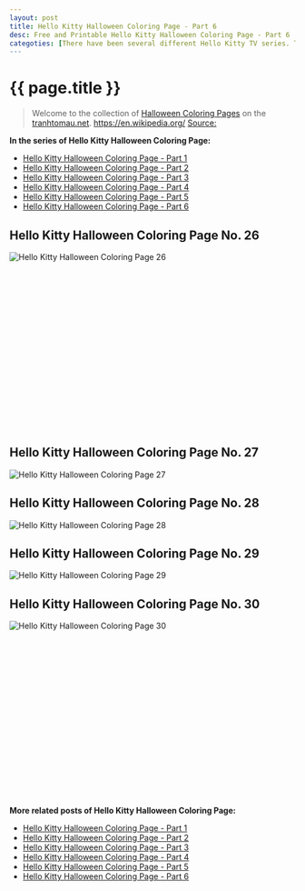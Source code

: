 ```yaml
---
layout: post
title: Hello Kitty Halloween Coloring Page - Part 6
desc: Free and Printable Hello Kitty Halloween Coloring Page - Part 6
categoties: [There have been several different Hello Kitty TV series. The first animated television series was Hello Kitty's Furry Tale Theater, an anime series that was 13 episodes long and aired in 1987. The next, an OVA titled Hello Kitty and Friends, came out in 1993 and was also 13 episodes long. Hello Kitty's Paradise came out in 1999 and was 16 episodes long. Hello Kitty's Stump Village came out in 2005 and The Adventures of Hello Kitty & Friends came out in 2006 and has aired 52 episodes. A crossover series with the development name Kiss Hello Kitty and pairing animated versions of the members of the rock band KISS with Hello Kitty was announced in March 2013, produced by Gene Simmons and planned to air on The Hub Network (now Discovery Family), but it never aired on any network.]
---
```

{{ page.title }}
================
> Welcome to the collection of [Halloween Coloring Pages](http://tranhtomau.net/) on the [tranhtomau.net](http://tranhtomau.net/). https://en.wikipedia.org/ [Source: ]()

**In the series of Hello Kitty Halloween Coloring Page:**

* [Hello Kitty Halloween Coloring Page - Part 1](http://tranhtomau.net/2018/08/17/Hello-Kitty-Halloween-Coloring-Page-part-1.html)
* [Hello Kitty Halloween Coloring Page - Part 2](http://tranhtomau.net/2018/08/17/Hello-Kitty-Halloween-Coloring-Page-part-2.html)
* [Hello Kitty Halloween Coloring Page - Part 3](http://tranhtomau.net/2018/08/17/Hello-Kitty-Halloween-Coloring-Page-part-3.html)
* [Hello Kitty Halloween Coloring Page - Part 4](http://tranhtomau.net/2018/08/17/Hello-Kitty-Halloween-Coloring-Page-part-4.html)
* [Hello Kitty Halloween Coloring Page - Part 5](http://tranhtomau.net/2018/08/17/Hello-Kitty-Halloween-Coloring-Page-part-5.html)
* [Hello Kitty Halloween Coloring Page - Part 6](http://tranhtomau.net/2018/08/17/Hello-Kitty-Halloween-Coloring-Page-part-6.html)

## Hello Kitty Halloween Coloring Page No. 26
![Hello Kitty Halloween Coloring Page 26](http://tranhtomau.net/img2/Hello-Kitty-Halloween-Coloring-Page%20(26).jpg "Hello Kitty Halloween Coloring Page 26")

<script async src="//pagead2.googlesyndication.com/pagead/js/adsbygoogle.js"></script><!-- Texxtonly --><ins class="adsbygoogle" style="display:inline-block;width:336px;height:280px" data-ad-client="ca-pub-6753140515841889" data-ad-slot="3207852233"></ins><script>(adsbygoogle = window.adsbygoogle || []).push({}); </script>

## Hello Kitty Halloween Coloring Page No. 27
![Hello Kitty Halloween Coloring Page 27](http://tranhtomau.net/img2/Hello-Kitty-Halloween-Coloring-Page%20(27).jpg "Hello Kitty Halloween Coloring Page 27")

## Hello Kitty Halloween Coloring Page No. 28
![Hello Kitty Halloween Coloring Page 28](http://tranhtomau.net/img2/Hello-Kitty-Halloween-Coloring-Page%20(28).jpg "Hello Kitty Halloween Coloring Page 28")

## Hello Kitty Halloween Coloring Page No. 29
![Hello Kitty Halloween Coloring Page 29](http://tranhtomau.net/img2/Hello-Kitty-Halloween-Coloring-Page%20(29).jpg "Hello Kitty Halloween Coloring Page 29")

## Hello Kitty Halloween Coloring Page No. 30
![Hello Kitty Halloween Coloring Page 30](http://tranhtomau.net/img2/Hello-Kitty-Halloween-Coloring-Page%20(30).jpg "Hello Kitty Halloween Coloring Page 30")

<script async src="//pagead2.googlesyndication.com/pagead/js/adsbygoogle.js"></script><!-- Texxtonly --><ins class="adsbygoogle" style="display:inline-block;width:336px;height:280px" data-ad-client="ca-pub-6753140515841889" data-ad-slot="3207852233"></ins><script>(adsbygoogle = window.adsbygoogle || []).push({}); </script>

**More related posts of Hello Kitty Halloween Coloring Page:**

* [Hello Kitty Halloween Coloring Page - Part 1](http://tranhtomau.net/2018/08/17/Hello-Kitty-Halloween-Coloring-Page-part-1.html)
* [Hello Kitty Halloween Coloring Page - Part 2](http://tranhtomau.net/2018/08/17/Hello-Kitty-Halloween-Coloring-Page-part-2.html)
* [Hello Kitty Halloween Coloring Page - Part 3](http://tranhtomau.net/2018/08/17/Hello-Kitty-Halloween-Coloring-Page-part-3.html)
* [Hello Kitty Halloween Coloring Page - Part 4](http://tranhtomau.net/2018/08/17/Hello-Kitty-Halloween-Coloring-Page-part-4.html)
* [Hello Kitty Halloween Coloring Page - Part 5](http://tranhtomau.net/2018/08/17/Hello-Kitty-Halloween-Coloring-Page-part-5.html)
* [Hello Kitty Halloween Coloring Page - Part 6](http://tranhtomau.net/2018/08/17/Hello-Kitty-Halloween-Coloring-Page-part-6.html)

